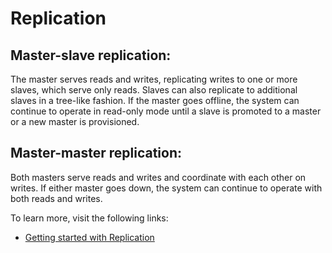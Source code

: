 # Replication

## Master-slave replication:
The master serves reads and writes, replicating writes to one or more slaves, which serve only reads. Slaves can also replicate to additional slaves in a tree-like fashion. If the master goes offline, the system can continue to operate in read-only mode until a slave is promoted to a master or a new master is provisioned.

## Master-master replication:
Both masters serve reads and writes and coordinate with each other on writes. If either master goes down, the system can continue to operate with both reads and writes.

To learn more, visit the following links:

- [Getting started with Replication](https://github.com/donnemartin/system-design-primer#replication)